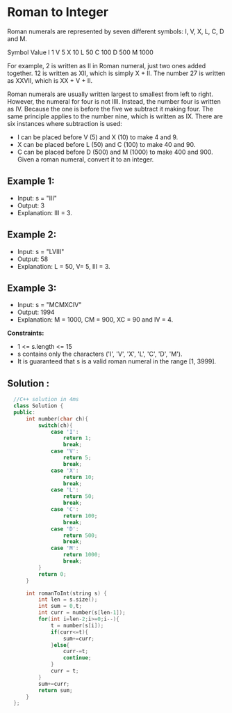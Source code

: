 # Roman to Integer

Roman numerals are represented by seven different symbols: I, V, X, L, C, D and M.

Symbol       Value
I             1
V             5
X             10
L             50
C             100
D             500
M             1000

For example, 2 is written as II in Roman numeral, just two ones added together. 12 is written as XII, which is simply X + II. The number 27 is written as XXVII, which is XX + V + II.

Roman numerals are usually written largest to smallest from left to right. However, the numeral for four is not IIII. Instead, the number four is written as IV. Because the one is before the five we subtract it making four. The same principle applies to the number nine, which is written as IX. There are six instances where subtraction is used:

- I can be placed before V (5) and X (10) to make 4 and 9. 
- X can be placed before L (50) and C (100) to make 40 and 90. 
- C can be placed before D (500) and M (1000) to make 400 and 900.
Given a roman numeral, convert it to an integer.

## Example 1:

- Input: s = "III"
- Output: 3
- Explanation: III = 3.

## Example 2:

- Input: s = "LVIII"
- Output: 58
- Explanation: L = 50, V= 5, III = 3.

## Example 3:

- Input: s = "MCMXCIV"
- Output: 1994
- Explanation: M = 1000, CM = 900, XC = 90 and IV = 4.

**Constraints:**

- 1 <= s.length <= 15
- s contains only the characters ('I', 'V', 'X', 'L', 'C', 'D', 'M').
- It is guaranteed that s is a valid roman numeral in the range [1, 3999].

## Solution :

```C++
  //C++ solution in 4ms
  class Solution {
  public:
      int number(char ch){
          switch(ch){
              case 'I':
                  return 1;
                  break;
              case 'V':
                  return 5;
                  break;
              case 'X':
                  return 10;
                  break;
              case 'L':
                  return 50;
                  break;
              case 'C':
                  return 100;
                  break;
              case 'D':
                  return 500;
                  break;
              case 'M':
                  return 1000;
                  break;
          }
          return 0;
      }

      int romanToInt(string s) {
          int len = s.size();
          int sum = 0,t;
          int curr = number(s[len-1]);
          for(int i=len-2;i>=0;i--){
              t = number(s[i]);
              if(curr<=t){
                  sum+=curr;
              }else{
                  curr-=t;
                  continue;
              }
              curr = t;
          }
          sum+=curr;
          return sum;
      }
  };
```
